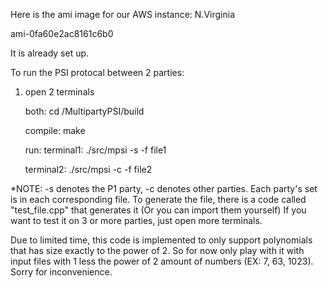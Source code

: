 Here is the ami image for our AWS instance:
N.Virginia

ami-0fa60e2ac8161c6b0

It is already set up. 

To run the PSI protocal between 2 parties:

1) open 2 terminals

    both:
	cd /MultipartyPSI/build 

    compile:
	make

    run:
	terminal1: ./src/mpsi -s -f file1

	terminal2: ./src/mpsi -c -f file2






*NOTE: 
	-s denotes the P1 party, -c denotes other parties. Each party's set is in each corresponding file. To generate the file, there is a code called "test_file.cpp" that generates it (Or you can import them yourself)
	If you want to test it on 3 or more parties, just open more terminals.
	
Due to limited time, this code is implemented to only support polynomials that has size exactly to the power of 2. So for now only play with it with input files with 1 less the power of 2 amount of numbers (EX: 7, 63, 1023).
	Sorry for inconvenience.
	




